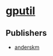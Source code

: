 # [gputil](https://pypi.org/project/gputil)



## Publishers
- [anderskm](https://pypi.org/user/anderskm)

